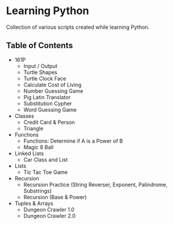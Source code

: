 # Learning Python
Collection of various scripts created while learning Python. 

## Table of Contents
- 161P 
    - Input / Output
    - Turtle Shapes
    - Turtle Clock Face
    - Calculate Cost of Living 
    - Number Guessing Game
    - Pig Latin Translator
    - Substitution Cypher
    - Word Guessing Game
- Classes
    - Credit Card & Person
    - Triangle
- Functions
    - Functions: Determine if A is a Power of B
    - Magic 8 Ball
- Linked Lists
    - Car Class and List
- Lists
    - Tic Tac Toe Game
-  Recursion
    - Recursion Practice (String Reverser, Exponent, Palindrome, Substrings)
    - Recursion (Base & Power)
- Tuples & Arrays
    - Dungeon Crawler 1.0
    - Dungeon Crawler 2.0

